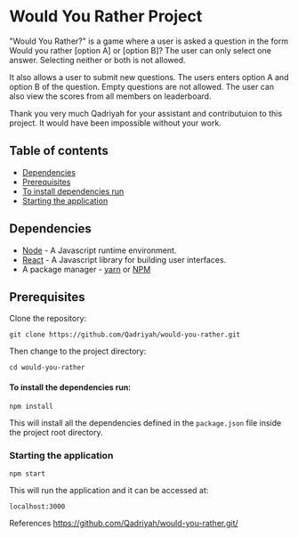 # Would You Rather Project

"Would You Rather?" is a game where a user is asked a question in the form Would you rather [option A] or [option B]? The user can only select one answer. Selecting neither or both is not allowed.

It also allows a user to submit new questions. The users enters option A and option B of the question. Empty questions are not allowed. The user can also view the scores from all members on leaderboard.

Thank you very much Qadriyah for your assistant and contributuion to this project. It would have been impossible without your work.

## Table of contents

- [Dependencies](#dependencies)
- [Prerequisites](#prerequisites)
- [To install dependencies run](#to-install-the-dependencies-run)
- [Starting the application](#starting-the-application)

## Dependencies

- [Node](https://nodejs.org/en/download/) - A Javascript runtime environment.
- [React](https://github.com/facebook/create-react-app) - A Javascript library for building user interfaces.
- A package manager - [yarn](https://yarnpkg.com/lang/en/) or [NPM](https://www.npmjs.com/)

## Prerequisites

Clone the repository:

```
git clone https://github.com/Qadriyah/would-you-rather.git
```

Then change to the project directory:

```
cd would-you-rather
```

#### To install the dependencies run:

```
npm install
```

This will install all the dependencies defined in the `package.json` file inside the project root directory.

### Starting the application

```
npm start
```

This will run the application and it can be accessed at:

```
localhost:3000
```

References
https://github.com/Qadriyah/would-you-rather.git/
